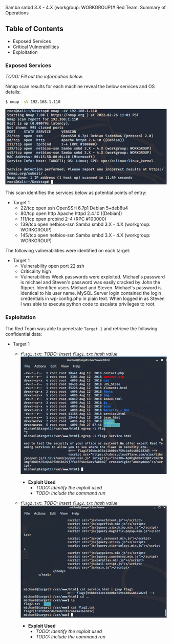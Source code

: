 Samba smbd 3.X - 4.X (workgroup: WORKGROUP)# Red Team: Summary of Operations

## Table of Contents
- Exposed Services
- Critical Vulnerabilities
- Exploitation

### Exposed Services
_TODO: Fill out the information below._
  
Nmap scan results for each machine reveal the below services and OS details:

```bash
$ nmap -sV 192.168.1.110
```

![](Images/Project3_nmap.png)


This scan identifies the services below as potential points of entry:
- Target 1
  - 22/tcp      open ssh           OpenSSH 6.7p1 Debian 5+deb8u4
  - 80/tcp      open http          Apache httpd 2.4.10 ((Debian))
  - 111/tcp     open prcbind       2-4 (RPC #100000)
  - 139/tcp     open netbios-ssn   Samba smbd 3.X - 4.X (workgroup: WORKGROUP)
  - 145/tcp     open netbios-ssn   Samba smbd 3.X - 4.X (workgroup: WORKGROUP)

The following vulnerabilities were identified on each target:
- Target 1
  - Vulnerability
    open port 22 ssh
  - Criticality 
    high
  - Vulnerabilities
    Week passwords were exploited. Michael's password is michael and Steven's password was easily cracked by John the Ripper.
    Identified users Michael and Steven.
    Michael's password is identical to his user name.
    MySQL Server login contained the login credentials in wp-config.php in plain text.
    When logged in as Steven I was able to execute python code to escalate privileges to root.  


### Exploitation

The Red Team was able to penetrate `Target 1` and retrieve the following confidential data:
- Target 1
  - `flag1.txt`: _TODO: Insert `flag1.txt` hash value_
![](Images/Project3_flag1.png)

    - **Exploit Used**
      - _TODO: Identify the exploit used_
      - _TODO: Include the command run_
  - `flag2.txt`: _TODO: Insert `flag2.txt` hash value_
![](Images/Flag2.png)
    - **Exploit Used**
      - _TODO: Identify the exploit used_
      - _TODO: Include the command run_
